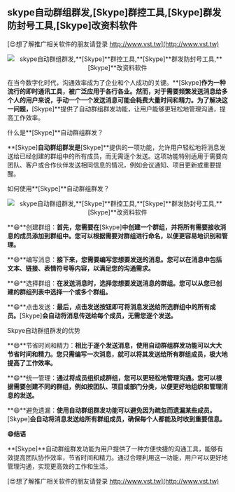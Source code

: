 ## **skype自动群组群发,**[Skype]**群控工具,**[Skype]**群发防封号工具,**[Skype]**改资料软件**

[😍想了解推广相关软件的朋友请登录 http://www.vst.tw](http://www.vst.tw)

 <center><img src="https://vst.tw/MP4/tuiguang/png/1.png" alt="skype自动群组群发,**[Skype]**群控工具,**[Skype]**群发防封号工具,**[Skype]**改资料软件"></center>

在当今数字化时代，沟通效率成为了企业和个人成功的关键。**[Skype]**作为一种流行的即时通讯工具，被广泛应用于各行各业。然而，对于需要频繁发送消息给多个人的用户来说，手动一个一个发送消息可能会耗费大量时间和精力。为了解决这一问题，**[Skype]**提供了自动群组群发功能，让用户能够更轻松地管理沟通，提高工作效率。

什么是**[Skype]**自动群组群发？

**[Skype]**自动群组群发是**[Skype]**提供的一项功能，允许用户轻松地将消息发送给已经创建的群组中的所有成员，而无需逐个发送。这项功能特别适用于需要向团队、客户或合作伙伴发送相同信息的情况，例如会议通知、项目更新或重要提醒。

如何使用**[Skype]**自动群组群发？

 <center><img src="https://vst.tw/MP4/tuiguang/png/5.png" alt="skype自动群组群发,**[Skype]**群控工具,**[Skype]**群发防封号工具,**[Skype]**改资料软件"></center>

**😄**创建群组：**首先，您需要在**[Skype]**中创建一个群组，并将所有需要接收消息的成员添加到群组中。您可以根据需要对群组进行命名，以便更容易地识别和管理。**

**😄**编写消息：**接下来，您需要编写您想要发送的消息。您可以在消息中包括文本、链接、表情符号等内容，以满足您的沟通需求。**

**😄**选择群组：**在发送消息时，选择您想要发送消息的群组。您可以从您已创建的群组列表中选择一个或多个群组。**

**😄**点击发送：**最后，点击发送按钮即可将消息发送给所选群组中的所有成员。**[Skype]**会自动将消息传送给每个成员，无需您逐个发送。**

Skpye自动群组群发的优势

**😄**节省时间和精力：**相比于逐个发送消息，使用自动群组群发功能可以大大节省时间和精力。您只需编写一次消息，就可以将其发送给所有群组成员，极大地提高了工作效率。**

**😄**统一管理：**通过将成员组织成群组，您可以更轻松地管理沟通。您可以根据需要创建不同的群组，例如按团队、项目或部门分类，以便更好地组织和管理消息的发送。**

**😄**避免遗漏：**使用自动群组群发功能可以避免因为疏忽而遗漏某些成员。**[Skype]**会自动将消息发送给所有群组成员，确保每个人都能及时收到重要信息。**

**😄结语**

**[Skype]**自动群组群发功能为用户提供了一种方便快捷的沟通工具，能够有效提高团队协作效率，节省时间和精力。通过合理利用这一功能，用户可以更好地管理沟通，实现更高效的工作和生活。

[😍想了解推广相关软件的朋友请登录 http://www.vst.tw](http://www.vst.tw)



